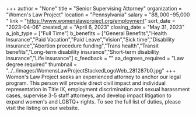 +++
author = "None"
title = "Senior Supervising Attorney"
organization = "Women's Law Project"
location = "Pennsylvania"
salary = "$88,000-$95,000 "
link = "https://www.womenslawproject.org/employment"
sort_date = "2023-04-06"
created_at = "April 6, 2023"
closing_date = "May 31, 2023"
a_job_type = ["Full Time"]
b_benefits = ["General Benefits","Health Insurance","Paid Vacation","Paid Leave","Vision","Sick time","Disability insurance","Abortion procedure funding","Trans health","Transit benefits","Long-term disability insurance","Short-term disability insurance","Life insurance"]
c_feedback = ""
aa_degrees_required = "Law degree required"
thumbnail = "../../images/WomensLawProjectStackedLogoWeb_281287b0.jpg"
+++
Women's Law Project seeks an experienced attorney to anchor our legal program. This person will provide direct civil impact and individual representation in Title IX, employment discrimination and sexual harassment cases, supervise 3-5 staff attorneys, and develop impact litigation to expand women's and LGBTQ+ rights. To see the full list of duties, please visit the listing on our website.
